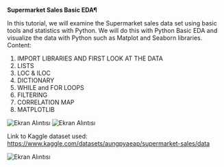 **Supermarket Sales Basic EDA¶** <br>

In this tutorial, we will examine the Supermarket sales data set using basic tools and statistics with Python.
We will do this with Python Basic EDA and visualize the data with Python such as Matplot and Seaborn libraries.
Content:

1. IMPORT LIBRARIES AND FIRST LOOK AT THE DATA
2. LISTS
3. LOC & ILOC
4. DICTIONARY
5. WHILE and FOR LOOPS
6. FILTERING
7. CORRELATION MAP
8. MATPLOTLIB

![Ekran Alıntısı](https://github.com/user-attachments/assets/3d253674-4ec0-43ab-94d2-f1e397a14bda)
![Ekran Alıntısı](https://github.com/user-attachments/assets/e8c2b4c1-8a6f-4781-9622-54f58d98aa14)


Link to Kaggle dataset used:
https://www.kaggle.com/datasets/aungpyaeap/supermarket-sales/data

![Ekran Alıntısı](https://github.com/user-attachments/assets/cbe539e4-f831-4988-89bf-b9650a2f59af)


